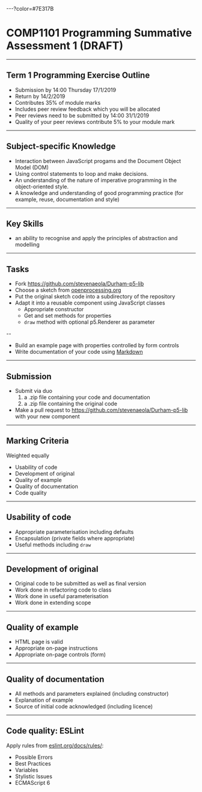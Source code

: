 ---?color=#7E317B

# COMP1101 Programming Summative Assessment 1 (DRAFT)


---

## Term 1 Programming Exercise Outline

- Submission by 14:00 Thursday 17/1/2019
- Return by 14/2/2019
- Contributes 35% of module marks
- Includes peer review feedback which you will be allocated
- Peer reviews need to be submitted by 14:00 31/1/2019
- Quality of your peer reviews contribute 5% to your module mark

---

## Subject-specific Knowledge

- Interaction between JavaScript progams and the Document Object Model (DOM)
- Using control statements to loop and make decisions.
- An understanding of the nature of imperative programming in the object-oriented style.
- A knowledge and understanding of good programming practice (for example, reuse, documentation and style)

---

## Key Skills

- an ability to recognise and apply the principles of abstraction and modelling

---

## Tasks

- Fork https://github.com/stevenaeola/Durham-p5-lib
- Choose a sketch from [openprocessing.org](https://www.openprocessing.org/)
- Put the original sketch code into a subdirectory of the repository
- Adapt it into a reusable component using JavaScript classes
    - Appropriate constructor
    - Get and set methods for properties
    - `draw` method with optional p5.Renderer as parameter

--

- Build an example page with properties controlled by form controls
- Write documentation of your code using [Markdown](https://guides.github.com/features/mastering-markdown/)

---

## Submission

- Submit via duo
   1. a .zip file containing your code and documentation
   2. a .zip file containing the original code
- Make a pull request to https://github.com/stevenaeola/Durham-p5-lib with your new component

---

## Marking Criteria

Weighted equally

- Usability of code
- Development of original 
- Quality of example
- Quality of documentation
- Code quality

---

## Usability of code

- Appropriate parameterisation including defaults
- Encapsulation (private fields where appropriate)
- Useful methods including `draw`

---

## Development of original

- Original code to be submitted as well as final version
- Work done in refactoring code to class
- Work done in useful parameterisation
- Work done in extending scope 

---

## Quality of example

- HTML page is valid
- Appropriate on-page instructions
- Appropriate on-page controls (form)

---

## Quality of documentation

- All methods and parameters explained (including constructor)
- Explanation of example
- Source of initial code acknowledged (including licence)

---

## Code quality: ESLint

Apply rules from [eslint.org/docs/rules/](https://eslint.org/docs/rules/):

- Possible Errors
- Best Practices
- Variables
- Stylistic Issues
- ECMAScript 6



